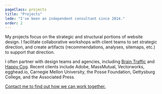 ```yaml
---
pageClass: projects
title: "Projects"
lede: "I've been an independent consultant since 2014."
order: 2
---
```


My projects focus on the strategic and structural portions of website design. I facilitate collaborative workshops with client teams to set strategic direction, and create artifacts (recommendations, analyses, sitemaps, etc.) to support that direction. 

I often partner with design teams and agencies, including [Brain Traffic](https://www.braintraffic.com/) and [Happy Cog](https://www.happycog.com/). Recent clients include Adobe, MassMutual, Vectorworks, egghead.io, Carnegie Mellon University, the Posse Foundation, Gettysburg College, and the Associated Press.

[Contact me to find out how we can work together.](mailto:lisamariamarquis@gmail.com)
